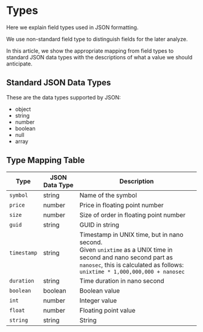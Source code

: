 # Types

Here we explain field types used in JSON formatting.

We use non-standard field type to distinguish fields for the later analyze.

In this article, we show the appropriate mapping from field types to standard JSON data types with the descriptions of what a value we should anticipate.

## Standard JSON Data Types

These are the data types supported by JSON:

- object
- string
- number
- boolean
- null
- array

## Type Mapping Table

| Type        | JSON Data Type | Description                                                                                                                                                                                                |
| ----------- | -------------- | ---------------------------------------------------------------------------------------------------------------------------------------------------------------------------------------------------------- |
| `symbol`    | string         | Name of the symbol                                                                                                                                                                                         |
| `price`     | number         | Price in floating point number                                                                                                                                                                             |
| `size`      | number         | Size of order in floating point number                                                                                                                                                                     |
| `guid`      | string         | GUID in string                                                                                                                                                                                             |
| `timestamp` | string         | Timestamp in UNIX time, but in nano second. <br /> Given `unixtime` as a UNIX time in second and nano second part as `nanosec`, this is calculated as follows: <br /> `unixtime * 1,000,000,000 + nanosec` |
| `duration`  | string         | Time duration in nano second                                                                                                                                                                               |
| `boolean`   | boolean        | Boolean value                                                                                                                                                                                              |
| `int`       | number         | Integer value                                                                                                                                                                                              |
| `float`     | number         | Floating point value                                                                                                                                                                                       |
| `string`    | string         | String                                                                                                                                                                                                     |


